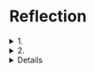 # Reflection

<details>
<summary>1.</summary>
   
_Unary_, _server streaming_, dan _bi-directional streaming_ _RPC_ adalah beberapa contoh metode komunikasi yang sering digunakan dalam _RPC_. Ketiganya memiliki karakteristik dan penggunaan optimal yang berbeda-beda. Pada _**Unary RPC**_, _client_ mengirimkan satu _request_ ke server dan mendapatkan satu _response_ dari server. Metode ini efektif digunakan untuk operasi yang membutuhkan _response_ cepat secara langsung. Sebagai contoh, _unary RPC_ cocok untuk pemgambilan data pengguna dan pemeriksaan status layanan. Di sisi lain, _**server streaming RPC**_ memiliki cara kerja, yaitu _client_ mengirim satu _request_ ke sever, tetapi dapat menerima banyak _response_ dalam _stream_. _Server_ terus mengirimkan data sampai semua informasi dikirim atau koneksi ditutup. Contoh kasus di mana metode ini efektif adalah pengiriman log server, _monitoring real time_ dari sensor atau data pasar, dan layanan lain yang memerlukan pengiriman data secara bertahap tetapi terus-menerus. Terakhir, _bi-directional RPC_ adalah metode yang memungkinkan _client_ untuk mengirimkan _request_ secara terus menerus kepada server. Di sisi lain, server juga dapat mengirimkan _response_ secara serangkaian dalam bentuk _stream_.Dengan demikian, metode ini memungkinkan komunikasi dua arah secara asinkronus Metode ini cocok digunakan untuk penggunaan seperti aplikasi _chat_, sistem kolaborasi _real-time_, dan bentuk layanan lainnya yane membutuhkan pertukaran data secara cepat dan terus-menerus antara server dan _client_
</details>

<details>
<summary>2.</summary>
   
Penerapan gRPC pada Rust memiliki beberapa celah yang dapat menjadi risiko. Beberapa di antaranya adalah konfigurasi TLS yang salah (dapat membuka celah untuk serangan _man in the middle_), kebocoran informasi melalui metadata, penyalahgunaan autentikasi dan otorisasi, serangan DoS (Denial of Service), pengelolaan kunci yang buruk, celah pada implementasi dependensi, dan risiko terbukanya _souce code_. Untuk meminimalkan risiko dari penggunaan gRPC, terdapat beberapa aspek sekuriti yang perlu dipehartikan (dilakukan). Beberapa di antaranya adalah sebagai berikut.
   - **Autentikasi:** Penggunaan token seperti JWT, penggunaan sertifikan TLS/SSL, dan penggunaan autentikasi mTLS
   - **Otrisasi:** Pengendalian RBAC dan penggunaan kebijakan keamanan seperti ACLs
   - **Enkripsi data:** Penggunaan enkripsi transport (TLS) dan enkripsi tingkat aplikasi
   - **Pengelolaan kunci dan sertifikat:** Rotasi kunci dan sertifikat secara regular dan penyimpanan kunci yang aman (misalnya dengan menggunakan layanan manajemen kunci atau modul keamanan perangkat keras)
</details>

<details>
   <summar>3.</summar>
   
</details> 
